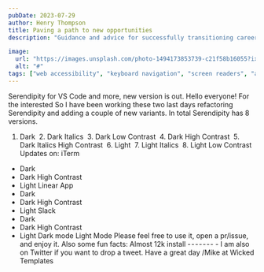 ```yaml
---
pubDate: 2023-07-29
author: Henry Thompson
title: Paving a path to new opportunities
description: "Guidance and advice for successfully transitioning careers and embracing new professional horizons"

image:
  url: "https://images.unsplash.com/photo-1494173853739-c21f58b16055?ixlib=rb-4.0.3&ixid=M3wxMjA3fDB8MHxwaG90by1yZWxhdGVkfDEwfHx8ZW58MHx8fHx8&auto=format&fit=crop&w=800&q=60"
  alt: "#"
tags: ["web accessibility", "keyboard navigation", "screen readers", "alt text"]
---
```


Serendipity for VS Code and more, new version is out.
Hello everyone!
For the interested
So I have been working these two last days refactoring Serendipity and adding a couple of new variants.
In total Serendipity has 8 versions.

1. Dark
    2. Dark Italics
    3. Dark Low Contrast
    4. Dark High Contrast
    5. Dark Italics High Contrast
    6. Light
    7. Light Italics
    8. Light Low Contrast
   Updates on:
   iTerm

- Dark
- Dark High Contrast
- Light
  Linear App
- Dark
- Dark High Contrast
- Light
  Slack
- Dark
- Dark High Contrast
- Light
  Dark mode
  Light Mode
  Please feel free to use it, open a pr/issue, and enjoy it.
  Also some fun facts:
  Almost 12k install
  - - - - - - - -
  I am also on Twitter if you want to drop a tweet.
  Have a great day
  /Mike at Wicked Templates
